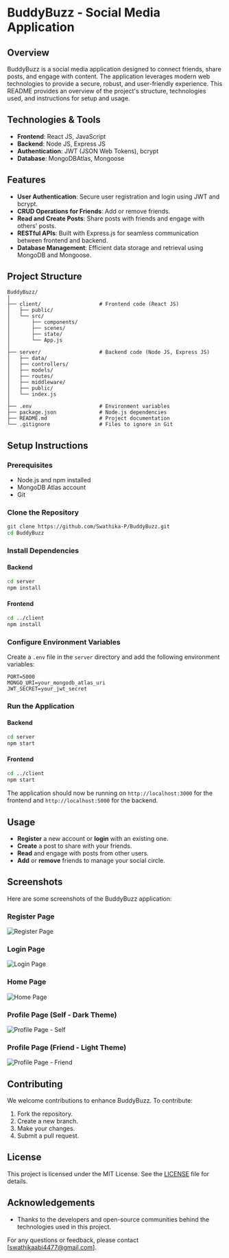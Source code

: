 # BuddyBuzz - Social Media Application

## Overview
BuddyBuzz is a social media application designed to connect friends, share posts, and engage with content. The application leverages modern web technologies to provide a secure, robust, and user-friendly experience. This README provides an overview of the project's structure, technologies used, and instructions for setup and usage.

## Technologies & Tools
- **Frontend**: React JS, JavaScript
- **Backend**: Node JS, Express JS
- **Authentication**: JWT (JSON Web Tokens), bcrypt
- **Database**: MongoDBAtlas, Mongoose

## Features
- **User Authentication**: Secure user registration and login using JWT and bcrypt.
- **CRUD Operations for Friends**: Add or remove friends.
- **Read and Create Posts**: Share posts with friends and engage with others' posts.
- **RESTful APIs**: Built with Express.js for seamless communication between frontend and backend.
- **Database Management**: Efficient data storage and retrieval using MongoDB and Mongoose.

## Project Structure
```
BuddyBuzz/
│
├── client/                   # Frontend code (React JS)
│   ├── public/
│   └── src/
│       ├── components/
│       ├── scenes/
│       ├── state/
│       └── App.js
│
├── server/                   # Backend code (Node JS, Express JS)
│   ├── data/
│   ├── controllers/
│   ├── models/
│   ├── routes/
│   ├── middleware/
│   ├── public/
│   └── index.js
│
├── .env                      # Environment variables
├── package.json              # Node.js dependencies
├── README.md                 # Project documentation
└── .gitignore                # Files to ignore in Git
```

## Setup Instructions

### Prerequisites
- Node.js and npm installed
- MongoDB Atlas account
- Git

### Clone the Repository
```bash
git clone https://github.com/Swathika-P/BuddyBuzz.git
cd BuddyBuzz
```

### Install Dependencies
#### Backend
```bash
cd server
npm install
```

#### Frontend
```bash
cd ../client
npm install
```

### Configure Environment Variables
Create a `.env` file in the `server` directory and add the following environment variables:
```
PORT=5000
MONGO_URI=your_mongodb_atlas_uri
JWT_SECRET=your_jwt_secret
```

### Run the Application
#### Backend
```bash
cd server
npm start
```

#### Frontend
```bash
cd ../client
npm start
```

The application should now be running on `http://localhost:3000` for the frontend and `http://localhost:5000` for the backend.

## Usage
- **Register** a new account or **login** with an existing one.
- **Create** a post to share with your friends.
- **Read** and engage with posts from other users.
- **Add** or **remove** friends to manage your social circle.

## Screenshots
Here are some screenshots of the BuddyBuzz application:

### Register Page
![Register Page](client/public/screenshots/register-page.png)

### Login Page
![Login Page](client/public/screenshots/login-page.png)

### Home Page
![Home Page](client/public/screenshots/home-page.png)

### Profile Page (Self - Dark Theme)
![Profile Page - Self](client/public/screenshots/profile-page-self.png)

### Profile Page (Friend - Light Theme)
![Profile Page - Friend](client/public/screenshots/profile-page-friend.png)

## Contributing
We welcome contributions to enhance BuddyBuzz. To contribute:
1. Fork the repository.
2. Create a new branch.
3. Make your changes.
4. Submit a pull request.

## License
This project is licensed under the MIT License. See the [LICENSE](LICENSE) file for details.

## Acknowledgements
- Thanks to the developers and open-source communities behind the technologies used in this project.

For any questions or feedback, please contact [swathikaabi4477@gmail.com].